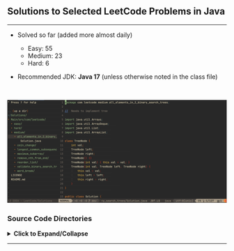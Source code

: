 ## Solutions to Selected LeetCode Problems in Java

---

- Solved so far (added more almost daily)
    + Easy: 55
    + Medium: 23
    + Hard: 6

- Recommended JDK: **Java 17** (unless otherwise noted in the class file)

<br/>

![](./images/Screen_Shot.JPG)

### Source Code Directories

<details>
<summary>
<b>Click to Expand/Collapse</b>
</summary>

</br>

<details> 
<summary> Easy (Expand/Collapse) </summary> 

    Main/src/com/leetcode
    └── easy
        ├── add_binary [***Grind75-Binary-1/1]
        │   └── Solution.java
        ├── backspace_string_compare
        │   └── Solution.java
        ├── balanced_binary_tree [***Grind75-BinaryTree-2/9]
        │   └── Solution.java
        ├── best_time_to_buy_and_sell_stock [***Grind75-Array-2/11, +++H-Array]
        │   └── Solution.java
        ├── binary_search [***Grind75-BinarySearch-1/5, +++H-SortingAndSearching]
        │   └── Solution.java
        ├── binary_tree_inorder_traversal
        │   └── Solution.java
        ├── climbing_stairs [***Grind75-DP-2/5, +++L-DP]
        │   └── Solution.java
        ├── contains_duplicate [***Grind75-Array-4/11, +++H-Array]
        │   └── Solution.java
        ├── count_odd_nums_in_interval_range
        │   └── Solution.java
        ├── counting_bits [+++L-Binary]
        │   └── Solution.java
        ├── degree_of_an_array
        │   └── Solution.class
        ├── diameter_of_binary_tree [***Grind75-BinaryTree-3/9]
        │   └── Solution.java
        ├── fibonacci_number
        │   └── Solution.class
        ├── first_bad_version [***Grind75-BinarySearch-2/5]
        │   └── Solution.java
        ├── flood_fill [***Grind75-Graph-1/10, +++H-Graph]
        │   └── Solution.java
        ├── happy_number
        │   └── Solution.java
        ├── implement_queue_using_stacks [***Grind75-Stack-2/7, +++M-Stack]
        │   └── Solution.java
        ├── intersection_of_two_linked_lists
        │   └── Solution.java
        ├── invert_binary_tree [***Grind75-BinaryTree-1/9, +++H-Tree]
        │   └── Solution.java
        ├── kth_largest_element_in_a_stream
        │   └── Solution.java
        ├── last_stone_weight
        │   └── Solution.java
        ├── linked_list_cycle [***Grind75-LinkedList-2/5, +++M-LinkedList]
        │   └── Solution.java
        ├── longest_common_prefix
        │   └── Solution.java
        ├── longest_palindrome [***Grind75-String-3/8]
        │   └── Solution.java
        ├── lowest_common_ancestor_of_a_bst [***Grind75-BinarySearchTree-1/3, +++H-Tree]
        │   └── Solution.java
        ├── majority_element [***Grind75-Array-3/11]
        │   └── Solution.java
        ├── maximum_depth_of_binary_tree [***Grind75-BinaryTree-4/9, +++H-Tree]
        │   └── Solution.java
        ├── merge_two_sorted_lists [***Grind75-LinkedList-1/5, +++M-LinkedList]
        │   └── Solution.java
        ├── middle_node [***Grind75-LinkedList-4/5]
        │   └── Solution.java
        ├── min_hrs_of_train_to_win_comp
        │   └── Solution.java
        ├── minimum_cost_climbing_stairs
        │   └── Solution.java
        ├── missing_number [+++L-Binary]
        │   └── Solution.java
        ├── move_zeroes
        │   └── Solution.java
        ├── number_of_1_bits [+++L-Binary]
        │   └── Solution.java
        ├── palindrome_linked_list
        │   └── Solution.java
        ├── palindrome_number
        │   └── Solution.class
        ├── plus_one
        │   └── Solution.java
        ├── ransom_note [+++M-HashTable]
        │   └── Solution.java
        ├── remove_all_adjacent_duplicates_in_string
        │   └── Solution.class
        ├── remove_duplicates_from_sorted_array
        │   └── Solution.java
        ├── remove_element
        │   └── Solution.java
        ├── remove_vowels_from_a_string
        │   └── Solution.java
        ├── reverse_bits [+++L-Binary]
        │   └── Solution.java
        ├── reverse_linked_list [***Grind75-LinkedList-3/5, +++M-LinkedList]
        │   └── Solution.java
        ├── reverse_string
        │   └── Solution.class
        ├── same_tree [+++H-Tree]
        │   └── Solution.java
        ├── search_insert_position
        │   └── Solution.java
        ├── single_number [+++L-Binary]
        │   └── Solution.java
        ├── subtree_of_another_tree [+++H-Tree]
        │   └── Solution.java
        ├── symmetric_tree
        │   └── Solution.java
        ├── two_sum [***Grind75-Array-1/11, +++H-Array, +++M-HashTable]
        │   └── Solution.java
        ├── valid_anagram [***Grind75-String-2/8]
        │   └── Solution.java
        ├── valid_palindrome [***Grind75-String-1/8]
        │   └── Solution.java
        └── valid_parentheses [***Grind75-Stack-1/7, +++M-Stack]
            └── Solution.java

</details>

<details> 
<summary> Medium (Expand/Collapse) </summary> 

    Main/src/com/leetcode
    └── medium
        ├── all_elements_in_2_binary_search_trees
        │   └── Solution.java
        ├── coin_change [***Grind75-DP-3/5, +++L-DP]
        │   └── Solution.java
        ├── find_all_anagrams_in_a_string [***Grind75-String-7/8, +++H-String]
        │   └── Solution.java
        ├── gas_station
        │   └── Solution.java
        ├── group_anagrams [+++H-String, +++M-HashTable]
        │   └── Solution.java
        ├── longest_common_subsequence [+++L-DP]
        │   └── Solution.java
        ├── longest_palindromic_substring [***Grind75-String-6/8, +++H-String]
        │   └── Solution.java
        ├── longest_substring_without_repeating [***Grind75-String-4/8, +++H-String]
        │   └── Solution.class
        ├── maximum_subarray [***Grind75-DP-1/5, +++H-Array]
        │   └── Solution.java
        ├── merge_intervals [***Grind75-Array-9/11, +++M-Interval]
        │   └── Solution.java
        ├── product_of_array_except_self [***Grind75-Array-7/11, +++H-Array]
        │   └── Solution.java
        ├── remove_all_adjacent_duplicates_in_string_ii
        │   └── Solution.class
        ├── remove_duplicate_letters
        │   └── Solution.java
        ├── remove_duplicates_from_sorted_array_ii
        │   └── Solution.java
        ├── remove_nth_from_end [+++M-LinkedList] 
        │   └── Solution.java
        ├── reorder_list [+++M-LinkedList]
        │   └── Solution.java
        ├── reverse_integer
        │   └── Solution.java
        ├── serialize_and_deserialize_bst
        │   └── Solution.java
        ├── simplify_path
        │   └── Solution.java
        ├── three_sum [***Grind75-Array-6/11, +++H-Array-6]
        │   └── Solution.java
        ├── string_to_integer_atoi [***Grind75-String-5/8]
        │   └── Solution.java
        ├── validate_binary_search_tree [***Grind75-BinarySearchTree-2/3, +++H-Tree]
        │   └── Solution.java
        └── word_break [***Grind75-Trie-2/2, +++M-Trie, +++L-DP]
            └── Solution.java
</details>

<details> 
<summary> Hard (Expand/Collapse) </summary> 

    Main/src/com/leetcode
    └── hard
        ├── alien_dictionary [+++H-Graph]
        │   └── Solution.java
        ├── binary_tree_maximum_path_sum
        ├── burst_balloons_312
        ├── distinct_subsequences_115
        ├── edit_distance_72
        ├── find_median_from_data_stream [***Grind75-Heap-3/4, +++M-Heap]
        │   └── Solution.java
        ├── largest_rectangle_in_histogram_84
        ├── longest_increasing_path_in_a_matrix_329
        ├── median_of_two_sorted_arrays [+++H-SortingAndSearching]
        │   └── Solution.java
        ├── merge_k_sorted_lists [***Grind75-Heap-4/4, +++M-Heap, +++M-LinkedList]
        │   └── Solution.java
        ├── minimum_interval_to_include_each_query_1851
        ├── minimum_window_substring [***Grind75-String-8/8, +++H-String]
        │   └── Solution.java
        ├── n_queens_51
        ├── reconstruct_itinerary_332
        ├── regular_expression_matching_10
        ├── reverse_nodes_in_k_group_25
        ├── serialize_and_deserialize_binary_tree
        ├── sliding_window_maximum [+++H-Array]
        │   └── Solution.java
        ├── swim_in_rising_water_778
        ├── trapping_rain_water_42
        ├── word_ladder_127
        └── word_search_ii

</details>

*** [Grind 75 from the Tech Interview Handbook](https://www.techinterviewhandbook.org/grind75) </br>
+++ [Algorithim Study Cheatsheets from the Tech Interview Handbook](https://www.techinterviewhandbook.org/algorithms/study-cheatsheet) </br>
    &nbsp;&nbsp;&nbsp;&nbsp;&nbsp;&nbsp;&nbsp;&nbsp;- H: High Priority/ROI </br>
    &nbsp;&nbsp;&nbsp;&nbsp;&nbsp;&nbsp;&nbsp;&nbsp;- M: Medium Priority/ROI </br>
    &nbsp;&nbsp;&nbsp;&nbsp;&nbsp;&nbsp;&nbsp;&nbsp;- L: Low Priority/ROI </br>

</details>

---
